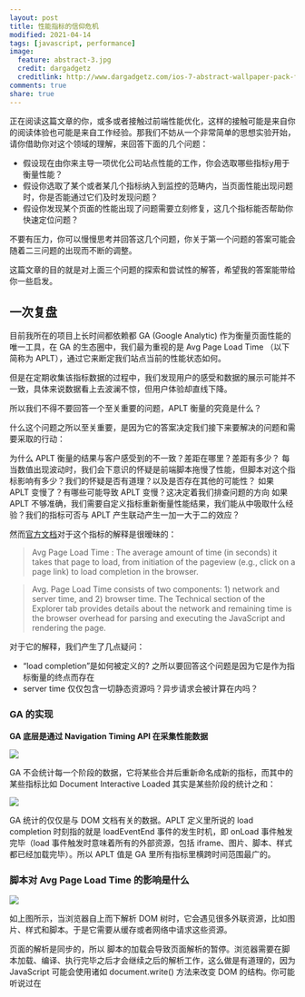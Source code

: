 ```yaml
---
layout: post
title: 性能指标的信仰危机
modified: 2021-04-14
tags: [javascript, performance]
image:
  feature: abstract-3.jpg
  credit: dargadgetz
  creditlink: http://www.dargadgetz.com/ios-7-abstract-wallpaper-pack-for-iphone-5-and-ipod-touch-retina/
comments: true
share: true
---
```


正在阅读这篇文章的你，或多或者接触过前端性能优化，这样的接触可能是来自你的阅读体验也可能是来自工作经验。那我们不妨从一个非常简单的思想实验开始，请你借助你对这个领域的理解，来回答下面的几个问题：

- 假设现在由你来主导一项优化公司站点性能的工作，你会选取哪些指标y用于衡量性能？
- 假设你选取了某个或者某几个指标纳入到监控的范畴内，当页面性能出现问题时，你是否能通过它们及时发现问题？
- 假设你发现某个页面的性能出现了问题需要立刻修复，这几个指标能否帮助你快速定位问题？

不要有压力，你可以慢慢思考并回答这几个问题，你关于第一个问题的答案可能会随着二三问题的出现而不断的调整。

这篇文章的目的就是对上面三个问题的探索和尝试性的解答，希望我的答案能带给你一些启发。

## 一次复盘

目前我所在的项目上长时间都依赖都 GA (Google Analytic) 作为衡量页面性能的唯一工具，在 GA 的生态圈中，我们最为重视的是 Avg Page Load Time （以下简称为 APLT），通过它来断定我们站点当前的性能状态如何。

但是在定期收集该指标数据的过程中，我们发现用户的感受和数据的展示可能并不一致，具体来说数据看上去波澜不惊，但用户体验却直线下降。

所以我们不得不要回答一个至关重要的问题，APLT 衡量的究竟是什么？

什么这个问题之所以至关重要，是因为它的答案决定我们接下来要解决的问题和需要采取的行动：

为什么 APLT 衡量的结果与客户感受到的不一致？差距在哪里？差距有多少？
每当数值出现波动时，我们会下意识的怀疑是前端脚本拖慢了性能，但脚本对这个指标影响有多少？我们的怀疑是否有道理？以及是否存在其他的可能性？
如果 APLT 变慢了？有哪些可能导致 APLT 变慢？这决定着我们排查问题的方向
如果 APLT 不够准确，我们需要自定义指标重新衡量性能结果，我们能从中吸取什么经验？我们的指标可否与 APLT 产生联动产生一加一大于二的效应？

然而[官方文档](https://support.google.com/analytics/answer/2383341?hl=en)对于这个指标的解释是很暧昧的：

> Avg Page Load Time : The average amount of time (in seconds) it takes that page to load, from initiation of the pageview (e.g., click on a page link) to load completion in the browser.

> Avg. Page Load Time consists of two components: 1) network and server time, and 2) browser time. The Technical section of the Explorer tab provides details about the network and remaining time is the browser overhead for parsing and executing the JavaScript and rendering the page.

对于它的解释，我们产生了几点疑问：
- “load completion”是如何被定义的? 之所以要回答这个问题是因为它是作为指标衡量的终点而存在
- server time 仅仅包含一切静态资源吗？异步请求会被计算在内吗？

### GA 的实现

**GA 底层是通过 Navigation Timing API 在采集性能数据**

![](../images/performance-metric-crisis/timing-overview.png)

GA 不会统计每一个阶段的数据，它将某些合并后重新命名成新的指标，而其中的某些指标比如 Document Interactive Loaded 其实是某些阶段的统计之和：

![](../images/performance-metric-crisis/ga_metric_break_down.png)

GA 统计的仅仅是与 DOM 文档有关的数据。APLT 定义里所说的 load completion 时刻指的就是 loadEventEnd 事件的发生时机，即 onLoad 事件触发完毕（load 事件触发时意味着所有的外部资源，包括 iframe、图片、脚本、样式都已经加载完毕）。所以 APLT 值是 GA 里所有指标里横跨时间范围最广的。

### 脚本对 Avg Page Load Time 的影响是什么

![](../images/performance-metric-crisis/dom_render_overview.png)

如上图所示，当浏览器自上而下解析 DOM 树时，它会遇见很多外联资源，比如图片、样式和脚本。于是它需要从缓存或者网络中请求这些资源。

页面的解析是同步的，所以 脚本的加载会导致页面解析的暂停。浏览器需要在脚本加载、编译、执行完毕之后才会继续之后的解析工作，这么做是有道理的，因为 JavaScript 可能会使用诸如 document.write() 方法来改变 DOM 的结构。你可能听说过在 <script> 标签上添加 async 或者 defer 属性来异步的加载和执行脚本。但这则方案不一定适用于所有页面，因为 async 无法保证脚本的执行顺序，如果你的应用对脚本的执行顺序有严格要求，那么它对你爱莫能助。

目前浏览器都配备preloader机制来提前扫面页面中的外联元素提前加载，但这个机制并无统一的标准也无法衡量效果，所以暂时不考虑它对我们的影响。

脚本下载之后需要经过解析（parse / compile）和执行（run / execute）。解析阶段首先将 javascript 代码编译为机器语言，执行阶段才会真正的运行我们编写的代码。脚本的解析和执行也会阻塞页面的解析

**所以综上，我们可以得出脚本确实能够影响 APLT 。**

但抛弃计量谈危害都是刷流氓，它的影响范围究竟有多大？也就是说如果 APLT  是 2 秒的话，其中多少时间耗费在了脚本上？

这里没有一个具体的数字，但它不容小觑，以及足够影响到性能。[Addy Osmani](https://medium.com/@addyosmani) 在 [2017 年的一篇文章](https://medium.com/reloading/javascript-start-up-performance-69200f43b201)中指出 Chrome 的脚本引擎花费在编译时间上

![](../images/performance-metric-crisis/parse_execute_cost.png)

[虽然此后 Chrome 对编译过程进行了优化，但执行脚本过长的困恼依然存在](https://v8.dev/blog/cost-of-javascript-2019)。同时这只是 Chrome 下的情况，我们无法确认其他浏览器在编译脚本时也可以保证同样的效率

如果说 APLT  是由不同的阶段组成，那么我们有没有可能计算出每一个阶段的具体时间？

回顾上面关于 GA 指标的定义，至少我们现在能分离出 server time 和 browser time. 但是在 browser time 之下呢？比如说脚本的下载时间和执行时间，这些我们就无从得知了。这些是需要额外计算和采集的。

**综上，我们完全依赖 APLT 来对站点的性能问题进行诊断是不靠谱，我们单纯的认为脚本负担拖慢了性能也是不完整的。**

## 一场关于指标的信仰危机

我想你大概明白了为什么我在上一节中花了这么大段的篇幅来解释仅仅一个指标的含义。因为一个指标能透露的信息可能会比你想象的要复杂，引导和误导并存。

首先要声明我并不反对使用常见指标，这篇文章也不是对它们的批评，它们在帮助我们排查性能问题方面给了非常大的帮助。在这里我想探讨的是，如果常规指标是性能监控的底线的话，它的上限在哪？

从上面的描述中我们不难看出 APLT 的涉猎的维度过于宽泛，它更偏向于一个技术向的综合性指标，它展示给我们是趋势而非细节。这样带来的问题有两个：
- 指标指数与实际的产品体验不符
- 它无助于我们排查具体的性能问题

接下来我们深入的聊聊这两个问题。

### 以用户为中心

你或许有留意到，目前前端性能监测的趋势逐渐在向以用户为中心的指标 (User-Centric Performance Metrics) 靠拢。为什么会出现这样的情况？因为随着单页面应用的普及以及前端功能变“重”，经典的以资源为中心的性能指标（例如 Onload, DOMContentLoaded）越来越不能准确地反馈真实用户的体验与产品性能。在传统后端渲染的多页面应用模式下，资源加载完毕即意味着页面对用户可用；而在单页面模式下，资源加载完毕距离产品可用存在一定的差距，因请求用户个性化的数据，渲染定制化的页面。

总的来说，越来越多重要且耗时的工作都发生在资源加载之后，我们需要把这部分工作的性能也监控起来。

好消息是浏览器原生的在提供给予我们这方面的支持，例如 Chrome 就在 Performace API 中提供了 Paint Timing API 诸如 first paint (FP) 、 first contentful paint (FCP)、time to interact(tti) 等指标数据。顾名思义的这些指标尝试站在用户体验的视角展现应用在浏览器中被呈现时的性能；坏消息是，这些指标依然在测量真实的用户体验方面依然存在误差。

就以上面提到的 FP、FCP、TTI 这三个指标为例，我用一个简单的例子说明这三个指标是如何不够准确的：在单页面的初始化过程中，我们通常会提供类似于「加载中」视图，通常是一个 placeholder 或者 skeleton 样式，在数据请求完毕之后才会将实际的视图渲染出来：


 ![](../images/performance-metric-crisis/render-order.png)


如果加载时间过长，浏览器会以为「加载中」视图就是对用户可用的最终产品形态，并以它为基准计算那上述的三个指标

下面这段代码模拟的就是包含上面所说情况的日常情况：在组件加载时模拟发出两个请求，其中一个需要5秒较长的等待时间，只有当两个请求都返回时才能开始渲染数据，否则一直提示用户加载中。

```javascript
function App() {
  const [data, setState] = useState([]);
  useEffect(() => {
	const longRequest = new Promise((resolve, reject) => {
  	setTimeout(() => {
    	resolve([]);
  	}, 1000 * 5)
	});
	const shortRequest = Promise.resolve([]);
 
	Promise.all([longRequest, shortRequest]).then(([longRequestResponse, shortRequestResponse]) => {
  	setState([
    	['', 'Tesla', 'Mercedes', 'Toyota', 'Volvo'],
    	['2019', 10, 11, 12, 13],
    	['2020', 20, 11, 14, 13],
    	['2021', 30, 15, 12, 13]
  	])
	})
  }, []);
  return (
	<div className="App">
  	{data && data.length
  	? <HotTable data={data} />
  	: <Skeleton count={15}/>}
	</div>
  )
}
```

如果你尝试在浏览器中运行上述 App, 通过 Devtools 观测到的各个指标如下：

 ![](../images/performance-metric-crisis/metric-flaw.png)

你能通过开发者工具够观测到各种指标比如 DCL (DOMContentLoaded Event), FP, FCP, FMP (first meaningful paint), L(Onload Event) 都发生在页面加载后一秒左右以内。然而从代码里我们非常肯定至少五秒后用户才能看到真实内容。所以上述指标并不能真的反馈用户感受到的性能问题

我已经把这个应用部署到了 [https://cheat-web-page-test.com/](https://cheat-web-page-test.com/) 站点上，可以在线访问。并且可以使用 [https://www.webpagetest.org/](https://www.webpagetest.org/) 对它做更详细的性能检测，也会得出和 devtools 相同的结果。webpagetest 是一个开源免费对网站性能进行检测的工具。早在 2012 年还没有诸如 FP 一类的指标时，它独创的 Speed Index 指标就能够衡量用户体验。

 ![](../images/performance-metric-crisis/flow (1).png)

总的来说如上图所示，目前浏览器提供的 API 能够测量的只是 D 阶段的性能，对 E 和 F 阶段爱莫能助。

这只是其中一个说明原生指标不够准确的例子，可以归纳为后端接口延迟过长。然而还有一种情况是前端渲染时间过长。例如我们在使用 Handsontable 组件渲染上千行数据表格的时候，甚至导致了浏览器的假死，这种场景对 Paint Timing API 也是免疫的。

那 tti 这个指标怎么样？它不是听上去能够检测页面是否可以交互吗？它是不是能够检测页面的假死？

很遗憾依然不行。

如果你有心去查看 tti 这个指标的[定义](https://docs.google.com/document/d/1GGiI9-7KeY3TPqS3YT271upUVimo-XiL5mwWorDUD4c/preview#)的话， 你会发现 tti 本质上是一种算法：

![](../images/performance-metric-crisis/tti.png)

- 首先找到一个接近 tti 的零界点，比如 FirstContentfulPaint 或者 DomContentLoadedEnd 时机
- 从临界点向后查找不包含长任务 (long task) 的并且网络请求相对平静的 5 秒钟窗口期
- 找到之后，再向前追溯到最后一个长任务的执行结束点，那就是我们的要找的 tti 

并且目前的原生 API 并不支持 tti 指标，需要通过 polyfill 实现，按照官方的说明，目前并不能适配所有的 web app。

### 双向指标

这是知乎创作者中心页面的一个截图

![](../images/performance-metric-crisis/ps_neutral.png)

在这个页面中，知乎每天都会为你更新过去七天内文章阅读数、赞同数、评论数等数据的汇总。上图中的折线就是阅读数。

我知道它的用意是想给予创作者数据上的反馈帮助他们更好的输出内容，但至少对我来说一点用也没有。**因为我更想知道的是究竟增长来自于哪里，这样我才能有针对性的输出带来点击量的内容。但它带给我的总是汇总数据。**

这个需求对于性能监控也是同样的成立的，监控的目的主要是为了及时发现问题，解决问题。所以在审视数据的过程中，我们更关心的是异常波动值发生在何时何地，我们也希望数据能给予我这方面的帮助。

当然我们不可能无中生有的将一组汇总数据还原成细节数据，但在这个问题上我们可以往两个方向努力：
- 保留向细节追溯的能力：虽然我们最终看到的是汇总数据，但依然可以查询到用于聚合计算使用的单次数据
- 更有针对性的收集数据：如果你已经意识到高层次的指标数据对你来价值有限，那么不妨有针对性的收集你需要的数据，这在下一节会谈到。

在 [Web Performance Calendar 2020 Edition](https://calendar.perfplanet.com/2020/) 中 [A wish list for web performance tools](https://calendar.perfplanet.com/2020/wish-list-web-performance-tools/) 一文中，作者提出了关于他理想性能工具应该满足的四则功能，分别是：

- Predict Web Performance as early as possible
- Don’t let me do the hard work
- Make data actionable
- Protect the environment

其中的第二三则对于我们选择指标来说也是成立的，与我在上面的强调的不谋而合

最后再一次强调这里不是对传统指标的否定。数据带来的效果一定是聊胜于无，指标越多越是能精确的描绘出性能画像。这里探讨的是如何在这些基础上继续事半功倍提升我们洞察问题的效率。
## 在选择衡量指标上的一些建议

### 上下文驱动 （Context Driven）

之所以我无法在这里给你一个大而全的解决方案，是因为我认为这种东西并不存在，一切都要依赖你的上下文而定。

你也许更熟悉的是[上下文驱动测试（Context Driven Testing）](https://context-driven-testing.com/)，但在我看来，上下文驱动在你选择性能指标或者工具时也是同样成立的。我们不妨看一看上下文测试七条原则中的头两条：

- The value of any practice depends on its context. （任何实践的价值都依附于它所处的上下文）
- There are good practices in context, but there are no best practices. （在同一块上下文呢中会有各式各样好的实践，但永远不会有最佳实践）

想象一下如果你把两句话中的 practice 理解为指标（metric），甚至直接替换为指标，是不是也没有任何违和感呢？

“上下文驱动”初看上去不过是正反话，但实际上它是我们提升监测效率的有效出路。指标本身不会有对错之分，但不同人群对于指标的视角是割裂的：业务分析师希望得到的是能直接彰显业务价值的数据，例如点击率，弹出率，用户转化；DevOps 同学他们可能关心的是网站的“心跳”，资源的消耗，后端接口的快慢；所以不同指标在不同人群中是一种此消彼长的状态。这种割裂还可以从技术角度上划分，有的指标更侧重于资源，有的指标更侧重于用户感受。

指标只是发现问题的一种手段，现在我们有无数种手段任君挑选：APM (Application Performance Management)、日志分析、RUM (Real-User Monitoring)、TTFB (Time to First Byte)……最终它迫使你回到了问题的起点：我究竟想衡量什么？我想衡量的物体是否可以通过已有的指标表达出来？我只是想 monitor 吗？如果我想 debug 或者是 analyze 的话是否还有其他的选择？

“Good software testing is a challenging intellectual process.” （请把 testing 替换为 performance tuning）上下文驱动测试中的第六条原则如是说。

### 追踪元素

如果说“资源加载完毕”这件事不靠谱，“浏览器开始绘制”也不靠谱的话，我想唯一靠谱的事情就是用户的所见所得了。不需要用各种数据来展示你的页面加载有多快，如果用户每次都要等待十秒才能看到他想看到的信息，那么这些数字无非是自欺欺人而已。所以我们不妨可以追踪用户关注信息所对应元素的出现的时机。

这不是创新，从早些年的 Speed Index，“above the fold” 到如今的 [web vitals](https://web.dev/vitals/)  都是这种思想的延续，**指标的进化过程像一个不断收缩过程中圆圈，在不断的像用户本身靠拢**。只不过出于技术手段的限制，它们只能走到那么远，而如今我们有了 MutationObserver 和 Perforamce API,  则可以精确的定位到元素，甚至元素上属性的改变，自然也就不会被上面例子中的 placeholder 所欺骗。

抱歉我要在这里再次强调一下上下文：我们不能只关注“元素出现的时机”，更要从时间的范畴和从代码延展上看关注形成它的原因，这依然需要我们结合问题所处的环境和它的运转机制而定。举两个例子：

![](../images/performance-metric-crisis/001.png)


在上图中，如果 Component D 是向客户展示关键信息的关键元素，那么 request 到达 router 的时间，由 router 渲染出 Component C 的时间，都会对 D 元素产生影响；从另一个维度上看：

 ![](../images/performance-metric-crisis/002.png)


脚本以及请求加载的快慢和执行的效率，同样也会对元素的出现产生影响。如果你需要对问题进行诊断，对这些背后工作机制的了解必不可少。

但追踪元素也存在另一个问题就是它难以大规模的应用。因为它是侵入式的，因为它需要你识别不同页面上的不同关键元素，用近似于 hard code 的方式对它们一一追踪。这类工作产生的维护成本接近于维护前端的 E2E 测试。诚然我们可以以通过分配统一的 id 或者 class name 的方式来减少我们的维护成本，但是相比统一的 GA 代码这样的维护成本依然偏高。所以我建议使用最简单的方法去监控最直接的元素，不要 case by case 的去编写你的监控代码，不要让你的实现代码被监控代码束缚住。

### 让工具为你所用

你可以在市面上找到各类数不胜数号称能够协助你改善性能的工具。但首先你要小心，它们所宣扬的，并非是你真正需要的。

例如 site24x7 是一家专业提供用户行为监控解决方案的公司。在它们有关 APM 的[帮助页面](https://www.site24x7.com/help/apm/rum/rum-for-spa.html)上，开宗明义的指出了监控捕获 SAP（Single Page Application） 性能数据以目前的技术来说其实是一项颇具挑战的工作：

> In case of Single Page Applications, the time taken for page load completion cannot be obtained by page onload event since the data are dynamically obtained from the server using

> Hence, for each SPA framework, the page load metrics are calculated by listening to particular events specific to the framework.

所以对于此种类型的页面，它们捕获指标也只有：

> For every dynamic page load, the corresponding URL, it's respective AJAX calls, response time of each AJAX call, response codes and errors (if any) are captured.

但要知道在如今 SPA 大行其道的今天，如此的收集功能略显的苍白无力了。

同理如果你去看 Azure Application Insights 旗下 JavaScript SDK 默认[收集的页面信息](https://docs.microsoft.com/en-us/azure/azure-monitor/app/javascript#sending-telemetry-to-the-azure-portal)：

- Uncaught exceptions in your app, including information on
  - Stack trace
  - Exception details and message accompanying the error
  - Line & column number of error
  - URL where error was raised
- Network Dependency Requests made by your app XHR and Fetch (fetch collection is disabled by default) requests, include information on
  - Url of dependency source
  - Command & Method used to request the dependency
  - Duration of the request
  - Result code and success status of the request
  - ID (if any) of user making the request
  - Correlation context (if any) where request is made
- User information (for example, Location, network, IP)
- Device information (for example, Browser, OS, version, language, model)
- Session information

我不认为这些指标和其他平台提供的相比能带来额外的价值，它能真的给我带来多少真正的 “insights”。

另一方面，不要让你的思维被工具限制住：不要“因为 xx 工具只能做到这些，所以我只能收集这些指标”；而要“我想收集这些指标，所以我需要 xx 工具”。在这里我列举一个我们在探索中的例子：用 OpenTracing 工具 Jaeger  去可视化前端性能图表。

在这里我首先必须赞颂 Chrome 内置 Performance 工具给我们调教性能带来了极大的便利。但我们始终有一些额外的需求无法满足。例如我希望能够在结果呈现中做一些自定义的标记，又或者在 Performance Tab 下展示每一个请求从 connect 到 resposne 每个阶段的状态。

如下图所示，于是我们跨界的使用了 Jaeger 开源工具来用于自定义指标的收集和展示，可以说是将不同纬度的指标以时间为线索将它们联系起来，这样一来页面加载阶段的状态并能一览无余的尽收眼底。便于定位问题的所在。

 ![](../images/performance-metric-crisis/jaeger.png)

## 结束语


我观察到对于大部分前端工程师而言，又或者曾经的自己而言，在做性能监控时是一个被“喂”的过程，即会惯性的不假思索的收集已有指标和利用已有工具。又因为性能优化工作过程前置结果后置的关系，等到我们有需求发生时才会发现当下的结果并非是我们想要的。多一些思考才会让我们的工作少一分浪费。

## 性能

你可能会喜欢

- [性能指标的信仰危机](https://www.v2think.com/performance-metric-crisis)
- [React + Redux 性能优化（一）：理论篇](https://www.v2think.com/redux-performance-01-basic)
- [React + Redux 性能优化（二）工具篇： Immutablejs](https://www.v2think.com/redux-performance-02-immutablejs)
- [Mobx 与 Redux 的性能对比](https://www.v2think.com/mobx-redux-performance)
- [用 100 行代码提升 10 倍的性能](https://www.v2think.com/trie)
- [仪表盘场景前端优化经验谈](https://www.v2think.com/dashboard-optimize)
- [让我们再聊聊浏览器资源加载优化](https://www.v2think.com/let-us-talk-about-resource-load)
- [Javascript高性能动画与页面渲染](https://www.v2think.com/javascript-high-performance-animation-and-page-rendering)

 

 

 

 

 

 

 

 

